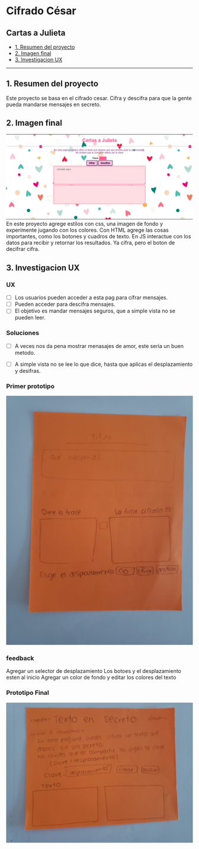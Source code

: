 # Cifrado César

## Cartas a Julieta

* [1. Resumen del proyecto](#1-resumen-del-proyecto)
* [2. Imagen final](#2-imagen-final)
* [3. Investigacion UX](#3-investigacion-ux)


***

## 1. Resumen del proyecto

Este proyecto se basa en el cifrado cesar. Cifra y descifra para que la gente pueda mandarse mensajes en secreto.


## 2. Imagen final
![src/readme fotos/finalcipher.png](https://raw.githubusercontent.com/MonseSalasVi/GDL004-cipher/master/src/readme%20fotos/finalcipher.png)
En este proyecto agrege estilos con css, una imagen de fondo y experimente jugando con los colores.
Con HTML agrege las cosas importantes, como los botones y cuadros de texto.
En JS interactue con los datos para recibir y retornar los resultados.
Ya cifra, pero el boton de decifrar cifra.

## 3. Investigacion UX

### UX

- [ ] Los usuarios pueden acceder a esta pag para cifrar mensajes.
- [ ] Pueden acceder para descifra mensajes.
- [ ] El objetivo es mandar mensajes seguros, que a simple vista no se pueden leer.

### Soluciones

- [ ] A veces nos da pena mostrar menasajes de amor, este seria un buen metodo.
- [ ] A simple vista no se lee lo que dice, hasta que aplicas el desplazamiento y desifras.


### Primer prototipo

![src/readme fotos/primerprototipo.jpg](https://raw.githubusercontent.com/MonseSalasVi/GDL004-cipher/master/src/readme%20fotos/primerprototipo.jpg)


### feedback
Agregar un selector de desplazamiento
Los botoes y el desplazamiento esten al inicio
Agregar un color de fondo y editar los colores del texto


### Prototipo Final
![src/readme fotos/prototipofinal.jpg](https://raw.githubusercontent.com/MonseSalasVi/GDL004-cipher/master/src/readme%20fotos/prototipofinal.jpg)
